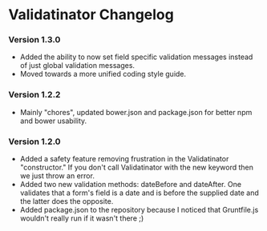 # Validatinator Changelog

### Version 1.3.0

* Added the ability to now set field specific validation messages instead of just global validation messages.
* Moved towards a more unified coding style guide.


### Version 1.2.2

* Mainly "chores", updated bower.json and package.json for better npm and bower usability.

### Version 1.2.0

* Added a safety feature removing frustration in the Validatinator "constructor."  If you don't call Validatinator with the new keyword then we just throw an error.
* Added two new validation methods: dateBefore and dateAfter.  One validates that a form's field is a date and is before the supplied date and the latter does the opposite.
* Added package.json to the repository because I noticed that Gruntfile.js wouldn't really run if it wasn't there ;)
